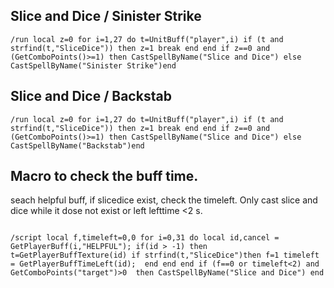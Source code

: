 ## Slice and Dice / Sinister Strike
```
/run local z=0 for i=1,27 do t=UnitBuff("player",i) if (t and strfind(t,"SliceDice")) then z=1 break end end if z==0 and (GetComboPoints()>=1) then CastSpellByName("Slice and Dice") else CastSpellByName("Sinister Strike")end
```


## Slice and Dice / Backstab
```
/run local z=0 for i=1,27 do t=UnitBuff("player",i) if (t and strfind(t,"SliceDice")) then z=1 break end end if z==0 and (GetComboPoints()>=1) then CastSpellByName("Slice and Dice") else CastSpellByName("Backstab")end
```

## Macro to check the buff time. 
seach helpful buff, if slicedice exist, check the timeleft. Only cast slice and dice while it dose not exist or left lefttime <2 s. 
```

/script local f,timeleft=0,0 for i=0,31 do local id,cancel = GetPlayerBuff(i,"HELPFUL"); if(id > -1) then t=GetPlayerBuffTexture(id) if strfind(t,"SliceDice")then f=1 timeleft = GetPlayerBuffTimeLeft(id);  end end end if (f==0 or timeleft<2) and GetComboPoints("target")>0  then CastSpellByName("Slice and Dice") end



```
